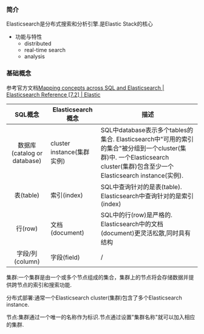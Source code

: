### 简介

Elasticsearch是分布式搜索和分析引擎.是Elastic Stack的核心

* 功能与特性
  * distributed
  * real-time search
  * analysis

### 基础概念

参考官方文档[Mapping concepts across SQL and Elasticsearch | Elasticsearch Reference [7.2] | Elastic](https://www.elastic.co/guide/en/elasticsearch/reference/current/_mapping_concepts_across_sql_and_elasticsearch.html#_mapping_concepts_across_sql_and_elasticsearch)

|SQL概念|Elasticsearch概念|描述|
|:-------------:|--|-----|
|数据库(catalog or database)|cluster instance(集群实例)|SQL中database表示多个tables的集合. Elasticsearch中"可用的索引的集合"被分组到一个cluster(集群)中. 一个Elasticsearch cluster(集群)包含至少一个Elasticsearch instance(实例).|
|表(table)|索引(index)|SQL中查询针对的是表(table). Elasticsearch中查询针对的是索引(index)|
|行(row)|文档(document)|SQL中的行(row)是严格的. Elasticsearch中的文档(document)更灵活松散,同时具有结构|
|字段/列(column)|字段(field)|/|


集群:一个集群是由一个或多个节点组成的集合，集群上的节点将会存储数据并提供跨节点的索引和搜索功能.

分布式部署:通常一个Elasticsearch cluster(集群)包含了多个Elasticsearch instance.

节点:集群通过一个唯一的名称作为标识.节点通过设置"集群名称"就可以加入相应的集群.
